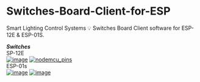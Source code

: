 # Switches-Board-Client-for-ESP
Smart Lighting Control Systems 💡
Switches Board Client software for ESP-12E &amp; ESP-01S.

***Switches***   
SP-12E  
<a href="https://ibb.co/n8eRmS"><img src="https://thumb.ibb.co/n8eRmS/image.png" alt="image" border="0"></a>
<a href="https://ibb.co/eV8cRS"><img src="https://thumb.ibb.co/eV8cRS/nodemcu_pins.png" alt="nodemcu_pins" border="0"></a>  
ESP-01s  
<a href="https://ibb.co/dMvrmS"><img src="https://thumb.ibb.co/dMvrmS/image.png" alt="image" border="0"></a>
<a href="http://rndc.or.id/wiki/images/2/2d/Esp8266-esp01-pinout.png"><img src="http://rndc.or.id/wiki/images/2/2d/Esp8266-esp01-pinout.png" alt="image" border="0"></a>
